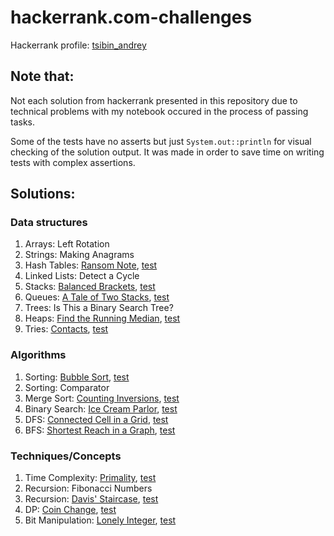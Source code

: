 # hackerrank.com-challenges

Hackerrank profile: [tsibin_andrey](https://www.hackerrank.com/tsibin_andrey)


## Note that:

Not each solution from hackerrank presented in this repository due to technical problems with my notebook occured in the process of passing tasks.

Some of the tests have no asserts but just ```System.out::println``` for visual checking of the solution output. It was made in order to save time on writing tests with complex assertions.


## Solutions:

### Data structures

1. Arrays: Left Rotation
2. Strings: Making Anagrams
3. Hash Tables: [Ransom Note](https://github.com/NameOfTheLaw/hackerrank.com-challenges/blob/master/src/main/java/ransomnote/Solution.java), [test](https://github.com/NameOfTheLaw/hackerrank.com-challenges/blob/master/src/test/java/ransomnote/SolutionTest.java)
4. Linked Lists: Detect a Cycle
5. Stacks: [Balanced Brackets](https://github.com/NameOfTheLaw/hackerrank.com-challenges/blob/master/src/main/java/brackets/Solution.java), [test](https://github.com/NameOfTheLaw/hackerrank.com-challenges/blob/master/src/test/java/brackets/SolutionTest.java)
6. Queues: [A Tale of Two Stacks](https://github.com/NameOfTheLaw/hackerrank.com-challenges/blob/master/src/main/java/queueon2stacks/Solution.java), [test](https://github.com/NameOfTheLaw/hackerrank.com-challenges/blob/master/src/test/java/queueon2stacks/SolutionTest.java)
7. Trees: Is This a Binary Search Tree?
8. Heaps: [Find the Running Median](https://github.com/NameOfTheLaw/hackerrank.com-challenges/blob/master/src/main/java/medianonheaps/Solution.java), [test](https://github.com/NameOfTheLaw/hackerrank.com-challenges/blob/master/src/test/java/medianonheaps/SolutionTest.java)
9. Tries: [Contacts](https://github.com/NameOfTheLaw/hackerrank.com-challenges/blob/master/src/main/java/contacts/Solution.java), [test](https://github.com/NameOfTheLaw/hackerrank.com-challenges/blob/master/src/test/java/contacts/SolutionTest.java)

### Algorithms

1. Sorting: [Bubble Sort](https://github.com/NameOfTheLaw/hackerrank.com-challenges/blob/master/src/main/java/bubblesort/Solution.java), [test](https://github.com/NameOfTheLaw/hackerrank.com-challenges/blob/master/src/test/java/bubblesort/SolutionTest.java)
2. Sorting: Comparator
3. Merge Sort: [Counting Inversions](https://github.com/NameOfTheLaw/hackerrank.com-challenges/blob/master/src/main/java/mergesort/Solution.java), [test](https://github.com/NameOfTheLaw/hackerrank.com-challenges/blob/master/src/test/java/mergesort/SolutionTest.java)
4. Binary Search: [Ice Cream Parlor](https://github.com/NameOfTheLaw/hackerrank.com-challenges/blob/master/src/main/java/icecreamparlor/Solution.java), [test](https://github.com/NameOfTheLaw/hackerrank.com-challenges/blob/master/src/test/java/icecreamparlor/SolutionTest.java)
5. DFS: [Connected Cell in a Grid](https://github.com/NameOfTheLaw/hackerrank.com-challenges/blob/master/src/main/java/cellsinagrid/Solution.java), [test](https://github.com/NameOfTheLaw/hackerrank.com-challenges/blob/master/src/test/java/cellsinagrid/SolutionTest.java)
6. BFS: [Shortest Reach in a Graph](https://github.com/NameOfTheLaw/hackerrank.com-challenges/blob/master/src/main/java/shortestreach/Solution.java), [test](https://github.com/NameOfTheLaw/hackerrank.com-challenges/blob/master/src/test/java/shortestreach/SolutionTest.java)

### Techniques/Concepts

1. Time Complexity: [Primality](https://github.com/NameOfTheLaw/hackerrank.com-challenges/blob/master/src/main/java/primality/Solution.java), [test](https://github.com/NameOfTheLaw/hackerrank.com-challenges/blob/master/src/test/java/primality/SolutionTest.java)
2. Recursion: Fibonacci Numbers
3. Recursion: [Davis' Staircase](https://github.com/NameOfTheLaw/hackerrank.com-challenges/blob/master/src/main/java/staircases/Solution.java), [test](https://github.com/NameOfTheLaw/hackerrank.com-challenges/blob/master/src/test/java/staircases/SolutionTest.java)
4. DP: [Coin Change](https://github.com/NameOfTheLaw/hackerrank.com-challenges/blob/master/src/main/java/coinchange/Solution.java), [test](https://github.com/NameOfTheLaw/hackerrank.com-challenges/blob/master/src/test/java/coinchange/SolutionTest.java)
5. Bit Manipulation: [Lonely Integer](https://github.com/NameOfTheLaw/hackerrank.com-challenges/blob/master/src/main/java/lonelyinteger/Solution.java), [test](https://github.com/NameOfTheLaw/hackerrank.com-challenges/blob/master/src/test/java/lonelyinteger/SolutionTest.java)
